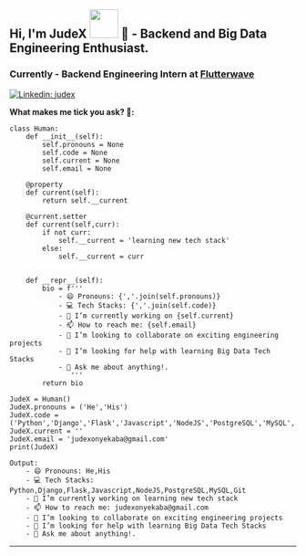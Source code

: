 ## Hi, I'm JudeX  <img src="https://media.giphy.com/media/mGcNjsfWAjY5AEZNw6/giphy.gif" width="50"> 👋 - Backend and Big Data Engineering Enthusiast.

### Currently - Backend Engineering Intern at <a href="https://flutterwave.com">Flutterwave</a>

[![Linkedin: judex](https://img.shields.io/badge/-Onyekaba_Nzubechukwu_Jude-blue?style=flatsquare&logo=Linkedin&logoColor=white&link=https://www.linkedin.com/in/nzubechukwu-onyekaba/)](https://www.linkedin.com/in/nzubechukwu-onyekaba/)

**What makes me tick you ask? 🤗:**
```
class Human:
    def __init__(self):
        self.pronouns = None
        self.code = None
        self.current = None
        self.email = None
        
    @property
    def current(self):
        return self.__current
       
    @current.setter
    def current(self,curr):
        if not curr:
            self.__current = 'learning new tech stack'
        else:
            self.__current = curr
            
        
    def __repr__(self):
        bio = f'''
            - 😄 Pronouns: {','.join(self.pronouns)}
            - 💻 Tech Stacks: {','.join(self.code)}
            - 🔭 I’m currently working on {self.current}
            - 📫 How to reach me: {self.email}
            - 👯 I’m looking to collaborate on exciting engineering projects
            - 🤔 I’m looking for help with learning Big Data Tech Stacks
            - 💬 Ask me about anything!.
               '''
        return bio
         
JudeX = Human()
JudeX.pronouns = ('He','His')
JudeX.code = ('Python','Django','Flask','Javascript','NodeJS','PostgreSQL','MySQL','Git')
JudeX.current = ''
JudeX.email = 'judexonyekaba@gmail.com'
print(JudeX)

Output:
    - 😄 Pronouns: He,His
    - 💻 Tech Stacks: Python,Django,Flask,Javascript,NodeJS,PostgreSQL,MySQL,Git
    - 🔭 I’m currently working on learning new tech stack
    - 📫 How to reach me: judexonyekaba@gmail.com
    - 👯 I’m looking to collaborate on exciting engineering projects
    - 🤔 I’m looking for help with learning Big Data Tech Stacks
    - 💬 Ask me about anything!.           
```
---
